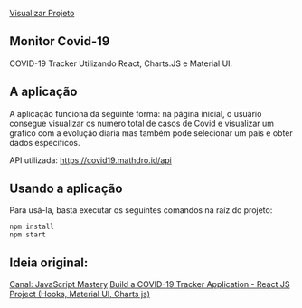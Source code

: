 [Visualizar Projeto](https://monitor-covid19.netlify.app)
## Monitor Covid-19
COVID-19 Tracker Utilizando React, Charts.JS e Material UI.

## A aplicação
A aplicação funciona da seguinte forma: na página inicial, o usuário consegue visualizar os numero total de casos de Covid e visualizar um grafico com a evolução diaria mas também pode selecionar um pais e obter dados especificos.

API utilizada: https://covid19.mathdro.id/api

## Usando a aplicação
Para usá-la, basta executar os seguintes comandos na raíz do projeto:
```
npm install
npm start
```

## Ideia original:
[Canal: JavaScript Mastery](https://www.youtube.com/c/JavaScriptMastery/)
[Build a COVID-19 Tracker Application - React JS Project (Hooks, Material UI, Charts js)](https://www.youtube.com/watch?v=qNgRs9W49PQ)

